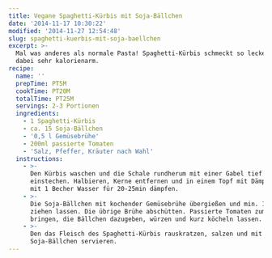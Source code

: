 ```yaml
---
title: Vegane Spaghetti-Kürbis mit Soja-Bällchen
date: '2014-11-17 10:30:22'
modified: '2014-11-27 12:54:48'
slug: spaghetti-kuerbis-mit-soja-baellchen
excerpt: >-
  Mal was anderes als normale Pasta! Spaghetti-Kürbis schmeckt so lecker und ist
  dabei sehr kalorienarm.
recipe:
  name: ''
  prepTime: PT5M
  cookTime: PT20M
  totalTime: PT25M
  servings: 2-3 Portionen
  ingredients:
    - 1 Spaghetti-Kürbis
    - ca. 15 Soja-Bällchen
    - '0,5 l Gemüsebrühe'
    - 200ml passierte Tomaten
    - 'Salz, Pfeffer, Kräuter nach Wahl'
  instructions:
    - >-
      Den Kürbis waschen und die Schale rundherum mit einer Gabel tief
      einstechen. Halbieren, Kerne entfernen und in einem Topf mit Dämpfeinsatz
      mit 1 Becher Wasser für 20-25min dämpfen.
    - >-
      Die Soja-Bällchen mit kochender Gemüsebrühe übergießen und min. 10min
      ziehen lassen. Die übrige Brühe abschütten. Passierte Tomaten zum Köcheln
      bringen, die Bällchen dazugeben, würzen und kurz köcheln lassen.
    - >-
      Den das Fleisch des Spaghetti-Kürbis rauskratzen, salzen und mit den
      Soja-Bällchen servieren.
---
```



